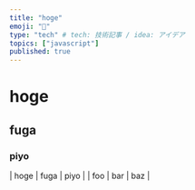 ```yaml
---
title: "hoge"
emoji: "🌼"
type: "tech" # tech: 技術記事 / idea: アイデア
topics: ["javascript"]
published: true
---
```

# hoge

## fuga

### piyo

| hoge | fuga | piyo |
| foo | bar | baz |
